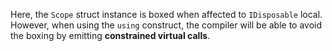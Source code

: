 ﻿Here, the `Scope` struct instance is boxed when affected to `IDisposable` local. However, when using the `using` construct, the compiler will be able to avoid the boxing by emitting **constrained virtual calls**.